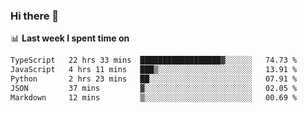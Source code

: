 ### Hi there 👋

<!--
**DBvc/DBvc** is a ✨ _special_ ✨ repository because its `README.md` (this file) appears on your GitHub profile.

Here are some ideas to get you started:

- 🔭 I’m currently working on ...
- 🌱 I’m currently learning ...
- 👯 I’m looking to collaborate on ...
- 🤔 I’m looking for help with ...
- 💬 Ask me about ...
- 📫 How to reach me: ...
- 😄 Pronouns: ...
- ⚡ Fun fact: ...
-->

📊 **Last week I spent time on**
<!--START_SECTION:waka-->

```txt
TypeScript   22 hrs 33 mins  ██████████████████▓░░░░░░   74.73 %
JavaScript   4 hrs 11 mins   ███▒░░░░░░░░░░░░░░░░░░░░░   13.91 %
Python       2 hrs 23 mins   ██░░░░░░░░░░░░░░░░░░░░░░░   07.91 %
JSON         37 mins         ▓░░░░░░░░░░░░░░░░░░░░░░░░   02.05 %
Markdown     12 mins         ▒░░░░░░░░░░░░░░░░░░░░░░░░   00.69 %
```

<!--END_SECTION:waka-->
